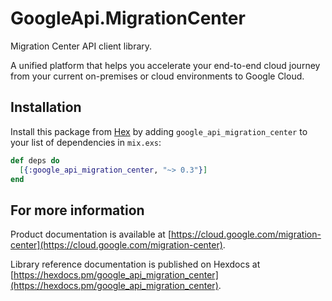 # GoogleApi.MigrationCenter

Migration Center API client library.

A unified platform that helps you accelerate your end-to-end cloud journey from your current on-premises or cloud environments to Google Cloud.

## Installation

Install this package from [Hex](https://hex.pm) by adding
`google_api_migration_center` to your list of dependencies in `mix.exs`:

```elixir
def deps do
  [{:google_api_migration_center, "~> 0.3"}]
end
```

## For more information

Product documentation is available at [https://cloud.google.com/migration-center](https://cloud.google.com/migration-center).

Library reference documentation is published on Hexdocs at
[https://hexdocs.pm/google_api_migration_center](https://hexdocs.pm/google_api_migration_center).
